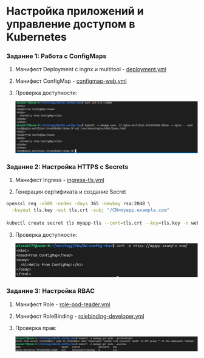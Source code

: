 # Настройка приложений и управление доступом в Kubernetes

### Задание 1: Работа с ConfigMaps

1. Манифест Deployment с ingnx и multitool - [deployment.yml
](https://github.com/alex-bel31/k8s/blob/main/06-config-rbac/deployment.yml)

2. Манифест ConfigMap - [configmap-web.yml
](https://github.com/alex-bel31/k8s/blob/main/06-config-rbac/configmap-web.yml)

3. Проверка доступности:
    <center>
    <img src="img/t1-curl.JPG">
    </center>

### Задание 2: Настройка HTTPS с Secrets

1. Манифест Ingress - [ingress-tls.yml
](https://github.com/alex-bel31/k8s/blob/main/06-config-rbac/ingress-tls.yml)

2. Генерация сертификата и создание Secret

```bash
openssl req -x509 -nodes -days 365 -newkey rsa:2048 \
  -keyout tls.key -out tls.crt -subj "/CN=myapp.example.com"

kubectl create secret tls myapp-tls --cert=tls.crt --key=tls.key -n webapp
```
3. Проверка доступности:

    <center>
    <img src="img/t2-curl.JPG">
    </center>

### Задание 3: Настройка RBAC

1. Манифест Role - [role-pod-reader.yml
](https://github.com/alex-bel31/k8s/blob/main/06-config-rbac/role-pod-reader.yml)

2. Манифест RoleBinding - [rolebinding-developer.yml
](https://github.com/alex-bel31/k8s/blob/main/06-config-rbac/rolebinding-developer.yml)

3. Проверка прав:
    <center>
    <img src="img/rbac.JPG">
    </center>
